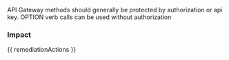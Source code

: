 
API Gateway methods should generally be protected by authorization or api key. OPTION verb calls can be used without authorization


### Impact
<!-- Add Impact here -->

<!-- DO NOT CHANGE -->
{{ remediationActions }}


